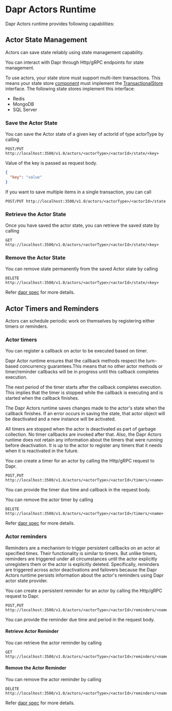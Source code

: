 # Dapr Actors Runtime

Dapr Actors runtime provides following capabilities:

## Actor State Management

Actors can save state reliably using state management capability.

You can interact with Dapr through Http/gRPC endpoints for state management.

To use actors, your state store must support multi-item transactions.  This means your state store [component](https://github.com/dapr/components-contrib/tree/master/state) must implement the [TransactionalStore](https://github.com/dapr/components-contrib/blob/master/state/transactional_store.go) interface.  The following state stores implement this interface:

- Redis
- MongoDB
- SQL Server

### Save the Actor State

You can save the Actor state of a given key of actorId of type actorType by calling

```http
POST/PUT http://localhost:3500/v1.0/actors/<actorType>/<actorId>/state/<key>
```

Value of the key is passed as request body.

```json
{
  "key": "value"
}
```

If you want to save multiple items in a single transaction, you can call 

```http
POST/PUT http://localhost:3500/v1.0/actors/<actorType>/<actorId>/state
```

### Retrieve the Actor State

Once you have saved the actor state, you can retrieve the saved state by calling 

```http
GET http://localhost:3500/v1.0/actors/<actorType>/<actorId>/state/<key>
```

### Remove the Actor State

You can remove state permanently from the saved Actor state by calling

```http
DELETE http://localhost:3500/v1.0/actors/<actorType>/<actorId>/state/<key>
```

Refer [dapr spec](../../reference/api/actors.md) for more details.

## Actor Timers and Reminders

Actors can schedule periodic work on themselves by registering either timers or reminders.

### Actor timers

You can register a callback on actor to be executed based on timer.

Dapr Actor runtime ensures that the callback methods respect the turn-based concurrency guarantees.This means that no other actor methods or timer/reminder callbacks will be in progress until this callback completes execution.

The next period of the timer starts after the callback completes execution. This implies that the timer is stopped while the callback is executing and is started when the callback finishes.

The Dapr Actors runtime saves changes made to the actor's state when the callback finishes. If an error occurs in saving the state, that actor object will be deactivated and a new instance will be activated.

All timers are stopped when the actor is deactivated as part of garbage collection. No timer callbacks are invoked after that. Also, the Dapr Actors runtime does not retain any information about the timers that were running before deactivation. It is up to the actor to register any timers that it needs when it is reactivated in the future.

You can create a timer for an actor by calling the Http/gRPC request to Dapr.

```http
POST,PUT http://localhost:3500/v1.0/actors/<actorType>/<actorId>/timers/<name>
```

You can provide the timer due time and callback in the request body.

You can remove the actor timer by calling

```http
DELETE http://localhost:3500/v1.0/actors/<actorType>/<actorId>/timers/<name>
```

Refer [dapr spec](../../reference/api/actors.md) for more details.

### Actor reminders

Reminders are a mechanism to trigger persistent callbacks on an actor at specified times. Their functionality is similar to timers. But unlike timers, reminders are triggered under all circumstances until the actor explicitly unregisters them or the actor is explicitly deleted. Specifically, reminders are triggered across actor deactivations and failovers because the Dapr Actors runtime persists information about the actor's reminders using Dapr actor state provider.

You can create a persistent reminder for an actor by calling the Http/gRPC request to Dapr.

```http
POST,PUT http://localhost:3500/v1.0/actors/<actorType>/<actorId>/reminders/<name>
```

You can provide the reminder due time and period in the request body.

#### Retrieve Actor Reminder

You can retrieve the actor reminder by calling

```http
GET http://localhost:3500/v1.0/actors/<actorType>/<actorId>/reminders/<name>
```

#### Remove the Actor Reminder

You can remove the actor reminder by calling

```http
DELETE http://localhost:3500/v1.0/actors/<actorType>/<actorId>/reminders/<name>
```

Refer [dapr spec](../../reference/api/actors.md) for more details.
